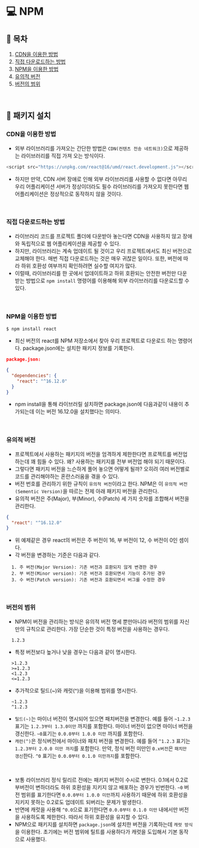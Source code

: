# 💻 NPM

## 📄 목차

1. [CDN을 이용한 방법](#cdn을-이용한-방법)
2. [직접 다운로드하는 방법](#직접-다운로드하는-방법)
3. [NPM을 이용한 방법](#npm을-이용한-방법)
4. [유의적 버전](#유의적-버전)
5. [버전의 범위](#버전의-범위)

<br />

## 📝 패키지 설치

### CDN을 이용한 방법

- 외부 라이브러리를 가져오는 간단한 방법은 `CDN(컨텐츠 전송 네트워크)`으로 제공하는 라이브러리를 직접 가져 오는 방식이다.

```js
<script src="https://unpkg.com/react@16/umd/react.development.js"></script>
```

- 하지만 만약, CDN 서버 장애로 인해 외부 라이브러리를 사용할 수 없다면 아무리 우리 어플리케이션 서버가 정상이더라도 필수 라이브러리를 가져오지 못한다면 웹 어플리케이션은 정상적으로 동작하지 않을 것이다.

<br />

### 직접 다운로드하는 방법

- 라이브러리 코드를 프로젝트 폴더에 다운받아 놓는다면 CDN을 사용하지 않고 장애와 독립적으로 웹 어플리케이션을 제공할 수 있다.
- 하지만, 라이브러리는 계속 업데이트 될 것이고 우리 프로젝트에서도 최신 버전으로 교체해야 한다. 매번 직접 다운로드하는 것은 매우 귀찮은 일이다. 또한, 버전에 따라 하위 호환성 여부까지 확인하려면 실수할 여지가 많다.
- 이럴때, 라이브러리를 한 곳에서 업데이트하고 하위 호환되는 안전한 버전만 다운 받는 방법으로 `npm install` 명령어를 이용해해 외부 라이브러리를 다운로드할 수 있다.

<br />

### NPM을 이용한 방법

```
$ npm install react
```

- 최신 버전의 react를 NPM 저장소에서 찾아 우리 프로젝트로 다운로드 하는 명령어다. package.json에는 설치한 패키지 정보를 기록한다.

```json
package.json:

{
  "dependencies": {
    "react": "^16.12.0"
  }
}
```

- npm install을 통해 라이브러릴 설치하면 package.json에 다음과같이 내용이 추가되는데 이는 버전 16.12.0을 설치했다는 의미다.

<br />

### 유의적 버전

- 프로젝트에서 사용하는 패키지의 버전을 엄격하게 제한한다면 프로젝트를 버전업 하는데 꽤 힘들 수 있다. 왜? 사용하는 패키지를 전부 버전업 해야 되기 때문이다.
- 그렇다면 패키지 버전을 느슨하게 풀어 놓으면 어떻게 될까? 오히려 여러 버전별로 코드를 관리해야하는 혼란스러움을 겪을 수 있다.
- 버전 번호를 관리하기 위한 규칙이 `유의적 버전`이라고 한다. NPM은 이 `유의적 버전(Sementic Version)`을 따르는 전제 아래 패키지 버전을 관리한다.
- 유의적 버전은 주(Major), 부(Minor), 수(Patch) 세 가지 숫자를 조합해서 버전을 관리한다.

```json
{
  "react": "^16.12.0"
}
```

- 위 예제같은 경우 react의 버전은 주 버전이 16, 부 버전이 12, 수 버전이 0인 셈이다.
- 각 버전을 변경하는 기준은 다음과 같다.

```
  1. 주 버전(Major Version): 기존 버전과 호환되지 않게 변경한 경우
  2. 부 버전(Minor version): 기존 버전과 호환되면서 기능이 추가된 경우
  3. 수 버전(Patch version): 기존 버전과 호환되면서 버그를 수정한 경우
```

<br />

### 버전의 범위

- NPM이 버전을 관리하는 방식은 유의적 버전 명세 뿐만아니라 버전의 범위를 자신만의 규칙으로 관리한다. 가장 단순한 것이 특정 버전을 사용하는 경우다.

```
  1.2.3
```

- 특정 버전보다 높거나 낮을 경우는 다음과 같이 명시한다.

```
  >1.2.3
  >=1.2.3
  <1.2.3
  <=1.2.3
```

- 추가적으로 틸드(~)와 캐럿(^)을 이용해 범위를 명시한다.

```
  ~1.2.3
  ^1.2.3
```

- `틸드(~)`는 마이너 버전이 명시되어 있으면 패치버전을 변경한다. 예를 들어 `~1.2.3` 표기는 `1.2.3부터 1.3.0미만` 까지를 포함한다. 마이너 버전이 없으면 마이너 버전을 갱신한다. `~0`표기는 `0.0.0부터 1.0.0 미만` 까지를 포함한다.
- `캐런(^)`은 정식버전에서 마이너와 패치 버전을 변경한다. 예를 들어 `^1.2.3` 표기는 `1.2.3부터 2.0.0 미만 까지`를 포함한다. 만약, 정식 버전 미만인 `0.x버전`은 `패치만 갱신`한다. `^0` 표기는 `0.0.0부터 0.1.0 미만까지`를 포함한다.

<br />

- 보통 라이브러리 정식 릴리르 전에는 패키지 버전이 수시로 변한다. 0.1에서 0.2로 부버전이 변하더라도 하위 호환성을 지키지 않고 배포하는 경우가 빈번한다. `~0` 버전 범위를 표기한다면 `0.0.0부터 1.0.0 미만`까지 사용하기 때문에 하위 호환성을 지키지 못하는 0.2로도 업데이트 되버리는 문제가 발생한다.
- 반면에 캐럿을 사용해 `^0.0`으로 표기한다면 `0.0.0부터 0.1.0 미만` 내에서만 버전을 사용하도록 제한한다. 따라서 하위 호환성을 유지할 수 있다.
- NPM으로 패키지를 설치하면 `package.json`에 설치한 버전을 기록하는데 `캐럿 방식`을 이용한다. 초기에는 버전 범위에 틸트를 사용하다가 캐럿을 도입해서 기본 동작으로 사용했다.

<br />
